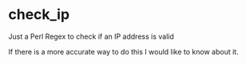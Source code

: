 # check_ip
Just a Perl Regex to check if an IP address is valid

If there is a more accurate way to do this I would like to know about it.
